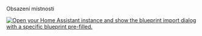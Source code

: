 Obsazení místnosti

[![Open your Home Assistant instance and show the blueprint import dialog with a specific blueprint pre-filled.](https://my.home-assistant.io/badges/blueprint_import.svg)](https://my.home-assistant.io/redirect/blueprint_import/?blueprint_url=https%3A%2F%2Fgithub.com%2FGeekOfBohemia%2FHomeAssistant%2Fblob%2Fmain%2Fblueprints%2Fspotrebic%2Fobsazenost.yaml)
